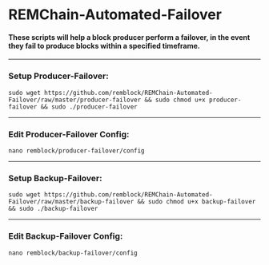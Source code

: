 # REMChain-Automated-Failover

#### These scripts will help a block producer perform a failover, in the event they fail to produce blocks within a specified timeframe.

***

### Setup Producer-Failover:

```
sudo wget https://github.com/remblock/REMChain-Automated-Failover/raw/master/producer-failover && sudo chmod u+x producer-failover && sudo ./producer-failover
```

***

### Edit Producer-Failover Config:

```
nano remblock/producer-failover/config
```

***

### Setup Backup-Failover:

```
sudo wget https://github.com/remblock/REMChain-Automated-Failover/raw/master/backup-failover && sudo chmod u+x backup-failover && sudo ./backup-failover
```

***

### Edit Backup-Failover Config:

```
nano remblock/backup-failover/config
```
